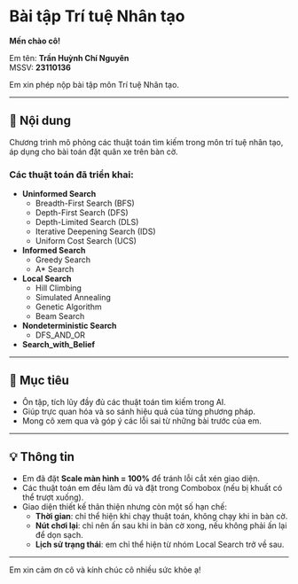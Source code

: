 # Bài tập Trí tuệ Nhân tạo  

**Mến chào cô!**  

Em tên: **Trần Huỳnh Chí Nguyên**  
MSSV: **23110136**  

Em xin phép nộp bài tập môn Trí tuệ Nhân tạo.  

---

## 📌 Nội dung  
Chương trình mô phỏng các thuật toán tìm kiếm trong môn trí tuệ nhân tạo, áp dụng cho bài toán đặt quân xe trên bàn cờ.  

### Các thuật toán đã triển khai:  
- **Uninformed Search**  
  - Breadth-First Search (BFS)  
  - Depth-First Search (DFS)  
  - Depth-Limited Search (DLS)  
  - Iterative Deepening Search (IDS)  
  - Uniform Cost Search (UCS)  
- **Informed Search**  
  - Greedy Search  
  - A* Search  
- **Local Search**  
  - Hill Climbing  
  - Simulated Annealing  
  - Genetic Algorithm  
  - Beam Search  
- **Nondeterministic Search**
  - DFS_AND_OR
- **Search_with_Belief**
---

## 🎯 Mục tiêu  
- Ôn tập, tích lũy đầy đủ các thuật toán tìm kiếm trong AI.  
- Giúp trực quan hóa và so sánh hiệu quả của từng phương pháp.  
- Mong cô xem qua và góp ý các lỗi sai từ những bài trước của em.  

---

## 💡 Thông tin  
- Em đã đặt **Scale màn hình = 100%** để tránh lỗi cắt xén giao diện.  
- Các thuật toán em đều làm đủ và đặt trong Combobox (nếu bị khuất có thể trượt xuống).  
- Giao diện thiết kế thân thiện nhưng còn một số hạn chế:  
  - **Thời gian**: chỉ thể hiện khi chạy thuật toán, không chạy khi in bàn cờ.  
  - **Nút chơi lại**: chỉ nên ấn sau khi in bàn cờ xong, nếu không phải ấn lại để dọn sạch.  
  - **Lịch sử trạng thái**: em chỉ thể hiện từ nhóm Local Search trở về sau.  

---

Em xin cảm ơn cô và kính chúc cô nhiều sức khỏe ạ!
